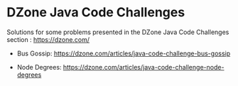 # DZone Java Code Challenges

Solutions for some problems presented in the DZone Java Code Challenges section : https://dzone.com/


- Bus Gossip: https://dzone.com/articles/java-code-challenge-bus-gossip 

- Node Degrees: https://dzone.com/articles/java-code-challenge-node-degrees 
